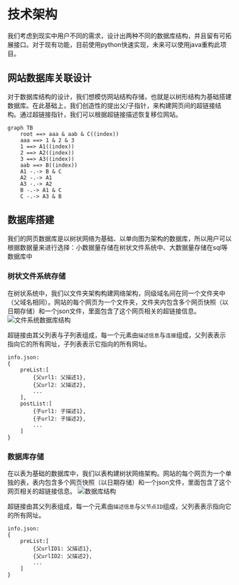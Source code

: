 # 技术架构

我们考虑到现实中用户不同的需求，设计出两种不同的数据库结构，并且留有可拓展接口。对于现有功能，目前使用python快速实现，未来可以使用java重构此项目。

## 网站数据库关联设计

对于数据库结构的设计，我们想模仿网站结构存储，也就是以树形结构为基础搭建数据库。在此基础上，我们创造性的提出父/子指针，来构建网页间的超链接结构。通过超链接指针，我们可以根据超链接描述恢复移位网站。

```mermaid
graph TB
    root ==> aaa & aab & C((index))
    aaa ==> 1 & 2 & 3
    1 ==> A1((index))
    2 ==> A2((index))
    3 ==> A3((index))
    aab ==> B((index))
    A1 -.-> B & C
    A2 -.-> A1
    A3 -.-> A2
    B -.-> A1 & C
    C -.-> A3 & B
```

## 数据库搭建

我们的网页数据库是以树状网络为基础、以单向图为架构的数据库，所以用户可以根据数据量来进行选择：小数据量存储在树状文件系统中、大数据量存储在sql等数据库中

### 树状文件系统存储

在树状系统中，我们以文件夹架构构建网络架构，同级域名间在同一个文件夹中（父域名相同）。网站的每个网页为一个文件夹，文件夹内包含多个网页快照（以日期存储）和一个json文件，里面包含了这个网页相关的超链接信息。
![文件系统数据库结构](content/source/file-database-structure.png)

超链接由其父列表与子列表组成，每一个元素由<code>描述信息</code>与<code>连接</code>组成，父列表表示指向它的所有网址，子列表表示它指向的所有网址。

```
info.json:
{
    preList:[
        {父url1: 父描述1},
        {父url2: 父描述2},
        ...
    ],
    postList:[
        {子url1: 子描述1},
        {子url2: 子描述2},
        ...
    ]
}
```

### 数据库存储

在以表为基础的数据库中，我们以表构建树状网络架构。网站的每个网页为一个单独的表，表内包含多个网页快照（以日期存储）和一个json文件，里面包含了这个网页相关的超链接信息。
![数据库结构](content/source/sql-database-structure.png)

超链接由其父列表组成，每一个元素由<code>描述信息</code>与<code>父节点ID</code>组成，父列表表示指向它的所有网址。

```
info.json:
{
    preList:[
        {父urlID1: 父描述1},
        {父urlID2: 父描述2},
        ...
    ]
}
```